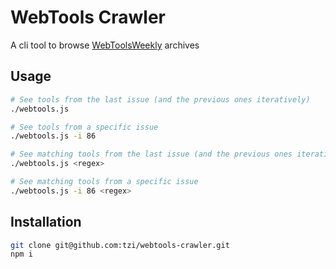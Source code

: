 WebTools Crawler
======

A cli tool to browse [WebToolsWeekly](http://webtoolsweekly.com/) archives


Usage
------

```sh
# See tools from the last issue (and the previous ones iteratively)
./webtools.js 

# See tools from a specific issue
./webtools.js -i 86

# See matching tools from the last issue (and the previous ones iteratively)
./webtools.js <regex>

# See matching tools from a specific issue
./webtools.js -i 86 <regex>
```


Installation
------

```sh
git clone git@github.com:tzi/webtools-crawler.git
npm i
```